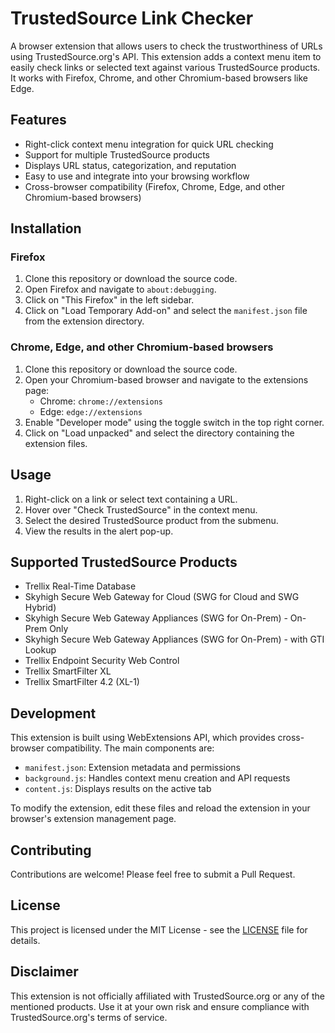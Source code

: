 # TrustedSource Link Checker

A browser extension that allows users to check the trustworthiness of URLs using TrustedSource.org's API. This extension adds a context menu item to easily check links or selected text against various TrustedSource products. It works with Firefox, Chrome, and other Chromium-based browsers like Edge.

## Features

- Right-click context menu integration for quick URL checking
- Support for multiple TrustedSource products
- Displays URL status, categorization, and reputation
- Easy to use and integrate into your browsing workflow
- Cross-browser compatibility (Firefox, Chrome, Edge, and other Chromium-based browsers)

## Installation

### Firefox

1. Clone this repository or download the source code.
2. Open Firefox and navigate to `about:debugging`.
3. Click on "This Firefox" in the left sidebar.
4. Click on "Load Temporary Add-on" and select the `manifest.json` file from the extension directory.

### Chrome, Edge, and other Chromium-based browsers

1. Clone this repository or download the source code.
2. Open your Chromium-based browser and navigate to the extensions page:
   - Chrome: `chrome://extensions`
   - Edge: `edge://extensions`
3. Enable "Developer mode" using the toggle switch in the top right corner.
4. Click on "Load unpacked" and select the directory containing the extension files.

## Usage

1. Right-click on a link or select text containing a URL.
2. Hover over "Check TrustedSource" in the context menu.
3. Select the desired TrustedSource product from the submenu.
4. View the results in the alert pop-up.

## Supported TrustedSource Products

- Trellix Real-Time Database
- Skyhigh Secure Web Gateway for Cloud (SWG for Cloud and SWG Hybrid)
- Skyhigh Secure Web Gateway Appliances (SWG for On-Prem) - On-Prem Only
- Skyhigh Secure Web Gateway Appliances (SWG for On-Prem) - with GTI Lookup
- Trellix Endpoint Security Web Control
- Trellix SmartFilter XL
- Trellix SmartFilter 4.2 (XL-1)

## Development

This extension is built using WebExtensions API, which provides cross-browser compatibility. The main components are:

- `manifest.json`: Extension metadata and permissions
- `background.js`: Handles context menu creation and API requests
- `content.js`: Displays results on the active tab

To modify the extension, edit these files and reload the extension in your browser's extension management page.

## Contributing

Contributions are welcome! Please feel free to submit a Pull Request.

## License

This project is licensed under the MIT License - see the [LICENSE](LICENSE) file for details.

## Disclaimer

This extension is not officially affiliated with TrustedSource.org or any of the mentioned products. Use it at your own risk and ensure compliance with TrustedSource.org's terms of service.
